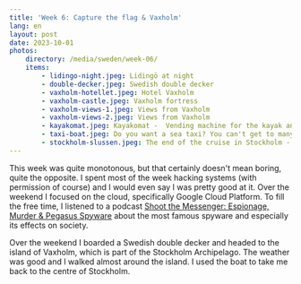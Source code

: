 ```yaml
---
title: 'Week 6: Capture the flag & Vaxholm'
lang: en
layout: post
date: 2023-10-01
photos:
    directory: /media/sweden/week-06/
    items:
        - lidingo-night.jpeg: Lidingö at night
        - double-decker.jpeg: Swedish double decker
        - vaxholm-hotellet.jpeg: Hotel Vaxholm
        - vaxholm-castle.jpeg: Vaxholm fortress
        - vaxholm-views-1.jpeg: Views from Vaxholm
        - vaxholm-views-2.jpeg: Views from Vaxholm
        - kayakomat.jpeg: Kayakomat -  Vending machine for the kayak and paddleboards
        - taxi-boat.jpeg: Do you want a sea taxi? You can't get to many islands without a boat.
        - stockholm-slussen.jpeg: The end of the cruise in Stockholm - Slussen.
---
```


This week was quite monotonous, but that certainly doesn't mean boring, quite the opposite. I spent most of the week hacking systems (with permission of course) and I would even say I was pretty good at it. Over the weekend I focused on the cloud, specifically Google Cloud Platform. To fill the free time, I listened to a podcast [Shoot the Messenger: Espionage, Murder & Pegasus Spyware](https://podcasts.apple.com/us/podcast/shoot-the-messenger-espionage-murder-pegasus-spyware/id1661177850) about the most famous spyware and especially its effects on society.

Over the weekend I boarded a Swedish double decker and headed to the island of Vaxholm, which is part of the Stockholm Archipelago. The weather was good and I walked almost around the island. I used the boat to take me back to the centre of Stockholm.
